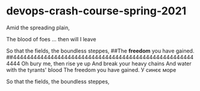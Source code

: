# devops-crash-course-spring-2021



Amid the spreading plain,








The blood of foes ... then will I leave

So that the fields, the boundless steppes,
##The **freedom** you have gained.
##444444444444444444444444444444444444444444444444444444444
Oh bury me, then rise ye up
And break your heavy chains
And water with the tyrants' blood
The freedom you have gained.
У синєє море

So that the fields, the boundless steppes,